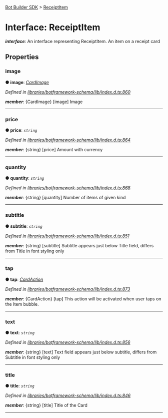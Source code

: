 [Bot Builder SDK](../README.md) > [ReceiptItem](../interfaces/botbuilder.receiptitem.md)



# Interface: ReceiptItem

*__interface__*: An interface representing ReceiptItem. An item on a receipt card



## Properties
<a id="image"></a>

###  image

**●  image**:  *[CardImage](botbuilder.cardimage.md)* 

*Defined in [libraries/botframework-schema/lib/index.d.ts:860](https://github.com/Microsoft/botbuilder-js/blob/f596b7c/libraries/botframework-schema/lib/index.d.ts#L860)*


*__member__*: {CardImage} [image] Image





___

<a id="price"></a>

###  price

**●  price**:  *`string`* 

*Defined in [libraries/botframework-schema/lib/index.d.ts:864](https://github.com/Microsoft/botbuilder-js/blob/f596b7c/libraries/botframework-schema/lib/index.d.ts#L864)*


*__member__*: {string} [price] Amount with currency





___

<a id="quantity"></a>

###  quantity

**●  quantity**:  *`string`* 

*Defined in [libraries/botframework-schema/lib/index.d.ts:868](https://github.com/Microsoft/botbuilder-js/blob/f596b7c/libraries/botframework-schema/lib/index.d.ts#L868)*


*__member__*: {string} [quantity] Number of items of given kind





___

<a id="subtitle"></a>

###  subtitle

**●  subtitle**:  *`string`* 

*Defined in [libraries/botframework-schema/lib/index.d.ts:851](https://github.com/Microsoft/botbuilder-js/blob/f596b7c/libraries/botframework-schema/lib/index.d.ts#L851)*


*__member__*: {string} [subtitle] Subtitle appears just below Title field, differs from Title in font styling only





___

<a id="tap"></a>

###  tap

**●  tap**:  *[CardAction](botbuilder.cardaction.md)* 

*Defined in [libraries/botframework-schema/lib/index.d.ts:873](https://github.com/Microsoft/botbuilder-js/blob/f596b7c/libraries/botframework-schema/lib/index.d.ts#L873)*


*__member__*: {CardAction} [tap] This action will be activated when user taps on the Item bubble.





___

<a id="text"></a>

###  text

**●  text**:  *`string`* 

*Defined in [libraries/botframework-schema/lib/index.d.ts:856](https://github.com/Microsoft/botbuilder-js/blob/f596b7c/libraries/botframework-schema/lib/index.d.ts#L856)*


*__member__*: {string} [text] Text field appears just below subtitle, differs from Subtitle in font styling only





___

<a id="title"></a>

###  title

**●  title**:  *`string`* 

*Defined in [libraries/botframework-schema/lib/index.d.ts:846](https://github.com/Microsoft/botbuilder-js/blob/f596b7c/libraries/botframework-schema/lib/index.d.ts#L846)*


*__member__*: {string} [title] Title of the Card





___


